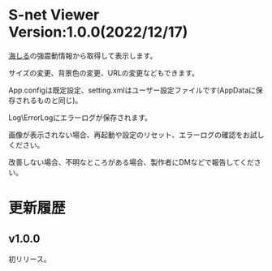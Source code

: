 ﻿# S-net Viewer  Version:1.0.0(2022/12/17)

[海しる](https://www.msil.go.jp/msil/htm/main.html?Lang=0)の強震動情報から取得して表示します。

サイズの変更、背景色の変更、URLの変更などもできます。

App.configは既定設定、setting.xmlはユーザー設定ファイルです(AppDataに保存されるものと同じ)。

Log\ErrorLogにエラーログが保存されます。


画像が表示されない場合、再起動や設定のリセット、エラーログの確認をお試しください。

改善しない場合、不明なところがある場合、製作者にDMなどで報告してください。


# 更新履歴

## v1.0.0 
初リリース。